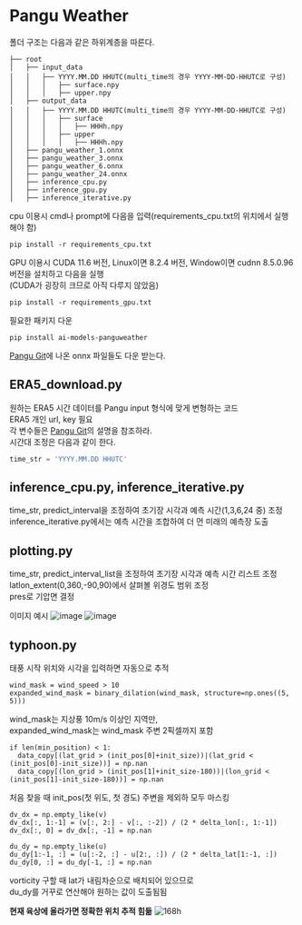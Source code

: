 # Pangu Weather
폴더 구조는 다음과 같은 하위계층을 따른다.
```
├── root
│   ├── input_data
│   │   ├── YYYY.MM.DD HHUTC(multi_time의 경우 YYYY-MM-DD-HHUTC로 구성)
│   │   │   ├── surface.npy
│   │   │   ├── upper.npy
│   ├── output_data
│   │   ├── YYYY.MM.DD HHUTC(multi_time의 경우 YYYY-MM-DD-HHUTC로 구성)
│   │   │   ├── surface
│   │   │   │   ├── HHHh.npy
│   │   │   ├── upper
│   │   │   │   ├── HHHh.npy
│   ├── pangu_weather_1.onnx
│   ├── pangu_weather_3.onnx
│   ├── pangu_weather_6.onnx
│   ├── pangu_weather_24.onnx
│   ├── inference_cpu.py
│   ├── inference_gpu.py
│   ├── inference_iterative.py
```

cpu 이용시 cmd나 prompt에 다음을 입력(requirements_cpu.txt의 위치에서 실행해야 함)
```
pip install -r requirements_cpu.txt
```

GPU 이용시 CUDA 11.6 버전, Linux이면 8.2.4 버전, Window이면 cudnn 8.5.0.96 버전을 설치하고 다음을 실행
<br/>(CUDA가 굉장히 크므로 아직 다루지 않았음)
```
pip install -r requirements_gpu.txt
```

필요한 패키지 다운
```
pip install ai-models-panguweather
```

[Pangu Git](https://github.com/198808xc/Pangu-Weather?tab=readme-ov-file#downloading-trained-models)에 나온 onnx 파일들도 다운 받는다.

## ERA5_download.py
원하는 ERA5 시간 데이터를 Pangu input 형식에 맞게 변형하는 코드 
<br/> ERA5 개인 url, key 필요
<br/> 각 변수들은 [Pangu Git](https://github.com/198808xc/Pangu-Weather?tab=readme-ov-file#downloading-trained-models)의 설명을 참조하라.
<br/> 시간대 조정은 다음과 같이 한다.
```python
time_str = 'YYYY.MM.DD HHUTC'
```

## inference_cpu.py, inference_iterative.py
time_str, predict_interval을 조정하여 초기장 시각과 예측 시간(1,3,6,24 중) 조정
<br/>inference_iterative.py에서는 예측 시간을 조합하여 더 먼 미래의 예측장 도출

## plotting.py
time_str, predict_interval_list을 조정하여 초기장 시각과 예측 시간 리스트 조정  
latlon_extent(0,360,-90,90)에서 살펴볼 위경도 범위 조정  
pres로 기압면 결정

이미지 예시
![image](https://github.com/jjoo0727/Convective-Systems-Tropical-Dynamics-Laboratory/assets/63052158/9dbac0d2-23b2-4d7e-9871-b21830442bb4)
![image](https://github.com/jjoo0727/Convective-Systems-Tropical-Dynamics-Laboratory/assets/63052158/f3971dc9-caa8-4c04-a992-e6dac09571b3)


## typhoon.py
태풍 시작 위치와 시각을 입력하면 자동으로 추적

```
wind_mask = wind_speed > 10
expanded_wind_mask = binary_dilation(wind_mask, structure=np.ones((5, 5)))
```
wind_mask는 지상풍 10m/s 이상인 지역만,  
expanded_wind_mask는 wind_mask 주변 2픽셀까지 포함


```
if len(min_position) < 1:
  data_copy[(lat_grid > (init_pos[0]+init_size))|(lat_grid < (init_pos[0]-init_size))] = np.nan   
  data_copy[(lon_grid > (init_pos[1]+init_size-180))|(lon_grid < (init_pos[1]-init_size-180))] = np.nan 
```
처음 찾을 때 init_pos(첫 위도, 첫 경도) 주변을 제외하 모두 마스킹

```
dv_dx = np.empty_like(v)
dv_dx[:, 1:-1] = (v[:, 2:] - v[:, :-2]) / (2 * delta_lon[:, 1:-1])
dv_dx[:, 0] = dv_dx[:, -1] = np.nan

du_dy = np.empty_like(u)
du_dy[1:-1, :] = (u[:-2, :] - u[2:, :]) / (2 * delta_lat[1:-1, :])
du_dy[0, :] = du_dy[-1, :] = np.nan
```
vorticity 구할 때 lat가 내림차순으로 배치되어 있으므로  
du_dy를 거꾸로 연산해야 원하는 값이 도출됨됨

**현재 육상에 올라가면 정확한 위치 추적 힘듦**
![168h](https://github.com/jjoo0727/Convective-Systems-Tropical-Dynamics-Laboratory/assets/63052158/795f36a4-557e-46b2-a21b-df3117861a7f)


      



